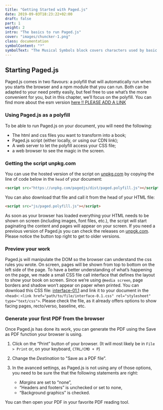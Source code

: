 ```yaml
---
title: "Getting Started with Paged.js"
date: 2019-09-03T18:23:22+02:00
draft: false
part: 1 
weight: 2
intro: "The basics to run Paged.js" 
cover: "images/chuncker-1.png"
class: documentation
symbolContent: "𝄢"
symbolText: "The Musical Symbols block covers characters used by basic Western musical notation and its antecedents (mensural notation and plainsong - or Gregorian - notation). [Read More](https://decodeunicode.org/en/scripts/musical_symbols#musical_symbols)"
---
```


## Starting Paged.js

Paged.js comes in two flavours: a polyfill that will automatically run when you starts the browser and a npm module that you can run. Both can be adapted to your need pretty easily, but feel free to use what’s the more convenient for you, but in this chapter, we’ll focus on the polyfill. You can find more about the esm version [here !! PLEASE ADD A LINK]()


### Using Paged.js as a polyfill

To be able to run Paged.js on your document, you will need the following:


- The html and css files you want to transform into a book;
- Paged.js script (either locally, or using our CDN link);
- A web server to let the polyfill access your CSS file;
- a web browser to see the magic in the screen.

### Getting the script unpkg.com

You can use the hosted version of the script on [unpkg.com](https://unpkg.com/pagedjs) by copying the line of code below in the `head` of your document:

```html
<script src="https://unpkg.com/pagedjs/dist/paged.polyfill.js"></script>
```


You can also download that file and call it from the head of your HTML file: 

```html
<script src="js/paged.polyfill.js"></script>
```


As soon as your browser has loaded everything your HTML needs to be shown on screen (including images, font files, etc.), the script will start paginating the content and pages will appear on your screen. If you need a previous version of Paged.js you can check the releases on [unpgk.com](https://unpkg.com/browse/pagedjs/). Please notice the button top right to get to older versions.

### Preview your work

Paged.js will manipulate the DOM so the browser can understand the css rules you wrote. On screen, pages will be shown from top to bottom on the left side of the page. To have a better understanding of what’s happening on the page, we made a small CSS file call interface that defines the layout to show your book on screen. Since we’re using `@media screen`, page borders and shadow won’t appear on paper when printed. You can download this CSS file: [interface-01.1](https://gitlab.pagedmedia.org/tools/pagedjs-documentation/blob/master/ressources/interface-0.1.css) and link it to your document in the `<head>`: `<link href="path/to/file/interface-0.1.css" rel="stylesheet" type="text/css">`. Please check the file, as it already offers options to show facing pages, recto/verso, baseline, etc. 


### Generate your first PDF from the browser

Once Paged.js has done its work, you can generate the PDF using the Save as PDF function your browser is using. 
1. Click on the “Print” button of your browser. (It will most likely be in `File > Print` or, on your keyboard, `CTRL/CMD + P`)

2. Change the _Destination_ to "Save as a PDF file”.

3. In the avanced settings, as Paged.js is not using any of those options, you need to be sure the that the following statements are right:
   - _Margins_ are set to “none”,
   - “Headers and footers” is unchecked or set to none,
   - “Background graphics” is checked.

You can then open your PDF in your favorite PDF reading tool.